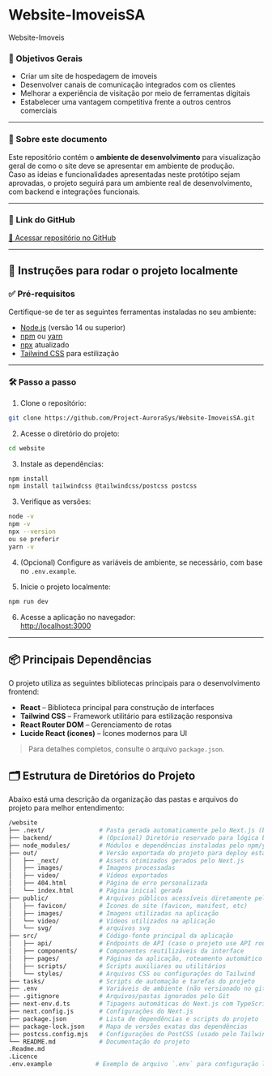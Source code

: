 # Website-ImoveisSA
Website-Imoveis

### 🎯 Objetivos Gerais

- Criar um site de hospedagem de imoveis 
- Desenvolver canais de comunicação integrados com os clientes  
- Melhorar a experiência de visitação por meio de ferramentas digitais  
- Estabelecer uma vantagem competitiva frente a outros centros comerciais  

---

### 📝 Sobre este documento

Este repositório contém o **ambiente de desenvolvimento** para visualização geral de como o site deve se apresentar em ambiente de produção.  
Caso as ideias e funcionalidades apresentadas neste protótipo sejam aprovadas, o projeto seguirá para um ambiente real de desenvolvimento, com backend e integrações funcionais.

---

### 🔗 Link do GitHub

[🔗 Acessar repositório no GitHub](https://github.com/Project-AuroraSys/Website-ImoveisSA.git)

---

## 🚀 Instruções para rodar o projeto localmente

### ✅ Pré-requisitos

Certifique-se de ter as seguintes ferramentas instaladas no seu ambiente:

- [Node.js](https://nodejs.org/pt) (versão 14 ou superior)  
- [npm](https://docs.npmjs.com/about-npm) ou [yarn](https://classic.yarnpkg.com/lang/en/docs/install/#windows-stable)
- [npx](https://www.npmjs.com/package/npx) atualizado  
- [Tailwind CSS](https://tailwindcss.com/docs/installation/using-vite) para estilização

---

### 🛠️ Passo a passo

1. Clone o repositório:

```bash
git clone https://github.com/Project-AuroraSys/Website-ImoveisSA.git
```

2. Acesse o diretório do projeto:

```bash
cd website
```

3. Instale as dependências:

```bash
npm install
npm install tailwindcss @tailwindcss/postcss postcss

```

3. Verifique as versões:

```bash
node -v
npm -v
npx --version
ou se preferir 
yarn -v
```

4. (Opcional) Configure as variáveis de ambiente, se necessário, com base no `.env.example`.

5. Inicie o projeto localmente:

```bash
npm run dev
```

6. Acesse a aplicação no navegador:  
[http://localhost:3000](http://localhost:3000)

---

## 📦 Principais Dependências

O projeto utiliza as seguintes bibliotecas principais para o desenvolvimento frontend:

- **React** – Biblioteca principal para construção de interfaces  
- **Tailwind CSS** – Framework utilitário para estilização responsiva  
- **React Router DOM** – Gerenciamento de rotas  
- **Lucide React (ícones)** – Ícones modernos para UI  

> Para detalhes completos, consulte o arquivo `package.json`.

## 🗂️ Estrutura de Diretórios do Projeto
Abaixo está uma descrição da organização das pastas e arquivos do projeto para melhor entendimento:
```bash
/website
├── .next/               # Pasta gerada automaticamente pelo Next.js (build)
├── backend/             # (Opcional) Diretório reservado para lógica backend, caso necessário
├── node_modules/        # Módulos e dependências instaladas pelo npm/yarn
├── out/                 # Versão exportada do projeto para deploy estático
│   ├── _next/           # Assets otimizados gerados pelo Next.js
│   ├── images/          # Imagens processadas
│   ├── video/           # Vídeos exportados
│   ├── 404.html         # Página de erro personalizada
│   └── index.html       # Página inicial gerada
├── public/              # Arquivos públicos acessíveis diretamente pelo navegador
│   ├── favicon/         # Ícones do site (favicon, manifest, etc)
│   ├── images/          # Imagens utilizadas na aplicação
│   └── video/           # Vídeos utilizados na aplicação
│   └── svg/             # arquivos svg
├── src/                 # Código-fonte principal da aplicação
│   ├── api/             # Endpoints de API (caso o projeto use API routes do Next.js)
│   ├── components/      # Componentes reutilizáveis da interface
│   ├── pages/           # Páginas da aplicação, roteamento automático pelo Next.js
│   ├── scripts/         # Scripts auxiliares ou utilitários
│   └── styles/          # Arquivos CSS ou configurações do Tailwind
├── tasks/               # Scripts de automação e tarefas do projeto
├── .env                 # Variáveis de ambiente (não versionado no git)
├── .gitignore           # Arquivos/pastas ignorados pelo Git
├── next-env.d.ts        # Tipagens automáticas do Next.js com TypeScript
├── next.config.js       # Configurações do Next.js
├── package.json         # Lista de dependências e scripts do projeto
├── package-lock.json    # Mapa de versões exatas das dependências
├── postcss.config.mjs   # Configurações do PostCSS (usado pelo Tailwind)
└── README.md            # Documentação do projeto
.Readme.md
.Licence
.env.example            # Exemplo de arquivo `.env` para configuração local
```